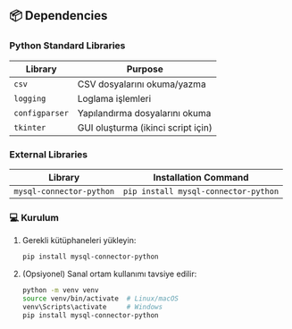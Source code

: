 ## 📦 Dependencies

### Python Standard Libraries
| Library       | Purpose                                  |
|---------------|------------------------------------------|
| `csv`         | CSV dosyalarını okuma/yazma              |
| `logging`     | Loglama işlemleri                        |
| `configparser`| Yapılandırma dosyalarını okuma           |
| `tkinter`     | GUI oluşturma (ikinci script için)       |

### External Libraries
| Library                   | Installation Command                     |
|---------------------------|------------------------------------------|
| `mysql-connector-python`  | `pip install mysql-connector-python`     |

### 💻 Kurulum
1. Gerekli kütüphaneleri yükleyin:
   ```bash
   pip install mysql-connector-python
   ```

2. (Opsiyonel) Sanal ortam kullanımı tavsiye edilir:
   ```bash
   python -m venv venv
   source venv/bin/activate  # Linux/macOS
   venv\Scripts\activate     # Windows
   pip install mysql-connector-python
   ```
